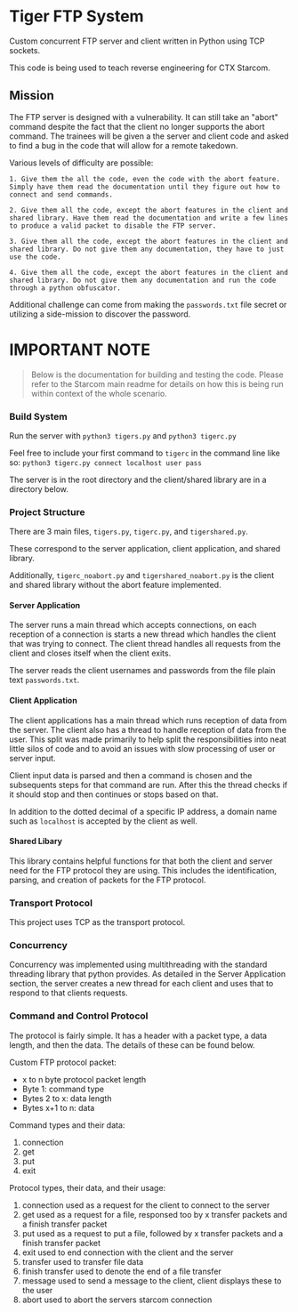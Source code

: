 # Tiger FTP System

Custom concurrent FTP server and client written in Python using TCP sockets.

This code is being used to teach reverse engineering for CTX Starcom.

## Mission

The FTP server is designed with a vulnerability. It can still take an "abort" command despite the fact that the client no longer supports the abort command. The trainees will be given a the server and client code and asked to find a bug in the code that will allow for a remote takedown.

Various levels of difficulty are possible:

    1. Give them the all the code, even the code with the abort feature. Simply have them read the documentation until they figure out how to connect and send commands.

    2. Give them all the code, except the abort features in the client and shared library. Have them read the documentation and write a few lines to produce a valid packet to disable the FTP server.

    3. Give them all the code, except the abort features in the client and shared library. Do not give them any documentation, they have to just use the code.

    4. Give them all the code, except the abort features in the client and shared library. Do not give them any documentation and run the code through a python obfuscator.

Additional challenge can come from making the `passwords.txt` file secret or utilizing a side-mission to discover the password.

# IMPORTANT NOTE

> Below is the documentation for building and testing the code. Please refer to the Starcom main readme for details on how this is being run within context of the whole scenario.

### Build System

Run the server with `python3 tigers.py` and `python3 tigerc.py`

Feel free to include your first command to `tigerc` in the command line like so:
`python3 tigerc.py connect localhost user pass`

The server is in the root directory and the client/shared library are in a directory below.

### Project Structure

There are 3 main files, `tigers.py`, `tigerc.py`, and `tigershared.py`.

These correspond to the server application, client application, and shared library.

Additionally, `tigerc_noabort.py` and `tigershared_noabort.py` is the client and shared library without the abort feature implemented.

#### Server Application

The server runs a main thread which accepts connections, on each reception of a connection is starts a new thread which handles the client that was trying to connect. The client thread handles all requests from the client and closes itself when the client exits.

The server reads the client usernames and passwords from the file plain text `passwords.txt`.

#### Client Application

The client applications has a main thread which runs reception of data from the server. The client also has a thread to handle reception of data from the user. This split was made primarily to help split the responsibilities into neat little silos of code and to avoid an issues with slow processing of user or server input.

Client input data is parsed and then a command is chosen and the subsequents steps for that command are run. After this the thread checks if it should stop and then continues or stops based on that.

In addition to the dotted decimal of a specific IP address, a domain name such as `localhost` is accepted by the client as well.

#### Shared Libary

This library contains helpful functions for that both the client and server need for the FTP protocol they are using. This includes the identification, parsing, and creation of packets for the FTP protocol.

### Transport Protocol

This project uses TCP as the transport protocol.

### Concurrency

Concurrency was implemented using multithreading with the standard threading library that python provides. As detailed in the Server Application section, the server creates a new thread for each client and uses that to respond to that clients requests.

### Command and Control Protocol

The protocol is fairly simple. It has a header with a packet type, a data length, and then the data. The details of these can be found below.

Custom FTP protocol packet:
- x to n byte protocol packet length
- Byte 1: command type
- Bytes 2 to x: data length
- Bytes x+1 to n: data

Command types and their data:
1. connection <username> <password>
2. get <file>
3. put <file>
4. exit

Protocol types, their data, and their usage:
1. connection <username> <password>         used as a request for the client to connect to the server
2. get <file>                               used as a request for a file, responsed too by x transfer packets and a finish transfer packet
3. put <file>                               used as a request to put a file, followed by x transfer packets and a finish transfer packet
4. exit                                     used to end connection with the client and the server
5. transfer <filedata>                      used to transfer file data
6. finish transfer                          used to denote the end of a file transfer
7. message <message>                        used to send a message to the client, client displays these to the user
8. abort                                    used to abort the servers starcom connection
